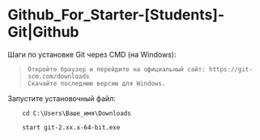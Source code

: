 # Github_For_Starter-[Students]-Git|Github
Шаги по установке Git через CMD (на Windows):
[^1]: Загрузите установочный файл Git: 
>     Откройте браузер и перейдите на официальный сайт: https://git-scm.com/downloads
>     Скачайте последнюю версию для Windows.
Запустите установочный файл:
[^2]: В командной строке перейдите в папку, куда был скачан файл, например:

  ```
      cd C:\Users\Ваше_имя\Downloads
  ```
[^3]: Запустите установку командой:
  ```
      start git-2.xx.x-64-bit.exe
  ```

